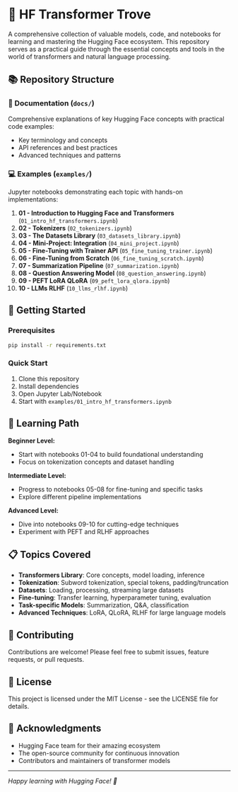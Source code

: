 # 🤗 HF Transformer Trove

A comprehensive collection of valuable models, code, and notebooks for learning and mastering the Hugging Face ecosystem. This repository serves as a practical guide through the essential concepts and tools in the world of transformers and natural language processing.

## 📚 Repository Structure

### 📖 Documentation (`docs/`)
Comprehensive explanations of key Hugging Face concepts with practical code examples:
- Key terminology and concepts
- API references and best practices
- Advanced techniques and patterns

### 💻 Examples (`examples/`)
Jupyter notebooks demonstrating each topic with hands-on implementations:

1. **01 - Introduction to Hugging Face and Transformers** (`01_intro_hf_transformers.ipynb`)
2. **02 - Tokenizers** (`02_tokenizers.ipynb`) 
3. **03 - The Datasets Library** (`03_datasets_library.ipynb`)
4. **04 - Mini-Project: Integration** (`04_mini_project.ipynb`)
5. **05 - Fine-Tuning with Trainer API** (`05_fine_tuning_trainer.ipynb`)
6. **06 - Fine-Tuning from Scratch** (`06_fine_tuning_scratch.ipynb`)
7. **07 - Summarization Pipeline** (`07_summarization.ipynb`)
8. **08 - Question Answering Model** (`08_question_answering.ipynb`)
9. **09 - PEFT LoRA QLoRA** (`09_peft_lora_qlora.ipynb`)
10. **10 - LLMs RLHF** (`10_llms_rlhf.ipynb`)

## 🚀 Getting Started

### Prerequisites
```bash
pip install -r requirements.txt
```

### Quick Start
1. Clone this repository
2. Install dependencies
3. Open Jupyter Lab/Notebook
4. Start with `examples/01_intro_hf_transformers.ipynb`

## 🎯 Learning Path

**Beginner Level:**
- Start with notebooks 01-04 to build foundational understanding
- Focus on tokenization concepts and dataset handling

**Intermediate Level:**
- Progress to notebooks 05-08 for fine-tuning and specific tasks
- Explore different pipeline implementations

**Advanced Level:**
- Dive into notebooks 09-10 for cutting-edge techniques
- Experiment with PEFT and RLHF approaches

## 📋 Topics Covered

- **Transformers Library**: Core concepts, model loading, inference
- **Tokenization**: Subword tokenization, special tokens, padding/truncation
- **Datasets**: Loading, processing, streaming large datasets
- **Fine-tuning**: Transfer learning, hyperparameter tuning, evaluation
- **Task-specific Models**: Summarization, Q&A, classification
- **Advanced Techniques**: LoRA, QLoRA, RLHF for large language models

## 🤝 Contributing

Contributions are welcome! Please feel free to submit issues, feature requests, or pull requests.

## 📄 License

This project is licensed under the MIT License - see the LICENSE file for details.

## 🙏 Acknowledgments

- Hugging Face team for their amazing ecosystem
- The open-source community for continuous innovation
- Contributors and maintainers of transformer models

---

*Happy learning with Hugging Face! 🤗*
